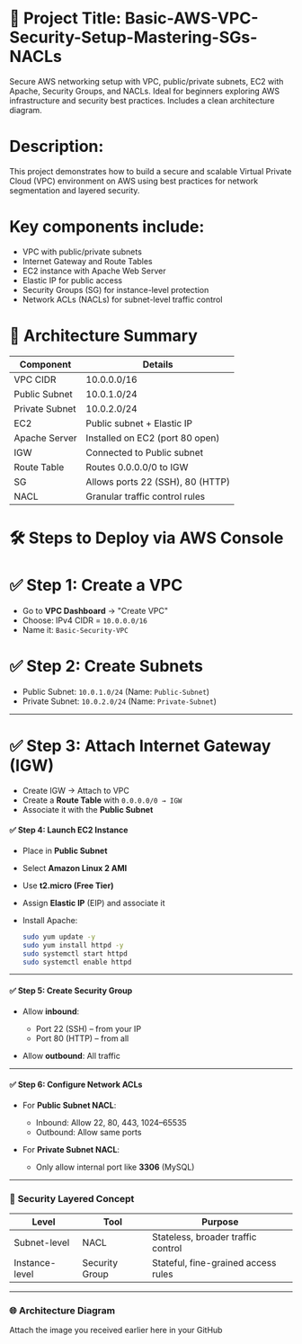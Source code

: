 #  📘 Project Title: Basic-AWS-VPC-Security-Setup-Mastering-SGs-NACLs

Secure AWS networking setup with VPC, public/private subnets, EC2 with Apache, Security Groups, and NACLs. Ideal for beginners exploring AWS infrastructure and security best practices. Includes a clean architecture diagram.

#  Description:
This project demonstrates how to build a secure and scalable Virtual Private Cloud (VPC) environment on AWS using best practices for network segmentation and layered security.

#  Key components include:
- VPC with public/private subnets
- Internet Gateway and Route Tables
- EC2 instance with Apache Web Server
- Elastic IP for public access
- Security Groups (SG) for instance-level protection
- Network ACLs (NACLs) for subnet-level traffic control

# 📍 Architecture Summary
| Component      | Details                          |
| -------------- | -------------------------------- |
| VPC CIDR       | 10.0.0.0/16                      |
| Public Subnet  | 10.0.1.0/24                      |
| Private Subnet | 10.0.2.0/24                      |
| EC2            | Public subnet + Elastic IP       |
| Apache Server  | Installed on EC2 (port 80 open)  |
| IGW            | Connected to Public subnet       |
| Route Table    | Routes 0.0.0.0/0 to IGW          |
| SG             | Allows ports 22 (SSH), 80 (HTTP) |
| NACL           | Granular traffic control rules   |

# 🛠️ Steps to Deploy via AWS Console

# ✅ Step 1: Create a VPC

* Go to **VPC Dashboard** → "Create VPC"
* Choose: IPv4 CIDR = `10.0.0.0/16`
* Name it: `Basic-Security-VPC`


# ✅ Step 2: Create Subnets

* Public Subnet: `10.0.1.0/24` (Name: `Public-Subnet`)
* Private Subnet: `10.0.2.0/24` (Name: `Private-Subnet`)

---

# ✅ Step 3: Attach Internet Gateway (IGW)

* Create IGW → Attach to VPC
* Create a **Route Table** with `0.0.0.0/0 → IGW`
* Associate it with the **Public Subnet**

#### ✅ Step 4: **Launch EC2 Instance**

* Place in **Public Subnet**
* Select **Amazon Linux 2 AMI**
* Use **t2.micro (Free Tier)**
* Assign **Elastic IP** (EIP) and associate it
* Install Apache:

  ```bash
  sudo yum update -y
  sudo yum install httpd -y
  sudo systemctl start httpd
  sudo systemctl enable httpd
  ```

---

#### ✅ Step 5: **Create Security Group**

* Allow **inbound**:

  * Port 22 (SSH) – from your IP
  * Port 80 (HTTP) – from all
* Allow **outbound**: All traffic

---

#### ✅ Step 6: **Configure Network ACLs**

* For **Public Subnet NACL**:

  * Inbound: Allow 22, 80, 443, 1024–65535
  * Outbound: Allow same ports
* For **Private Subnet NACL**:

  * Only allow internal port like **3306** (MySQL)

---

### 🔐 **Security Layered Concept**

| Level          | Tool           | Purpose                             |
| -------------- | -------------- | ----------------------------------- |
| Subnet-level   | NACL           | Stateless, broader traffic control  |
| Instance-level | Security Group | Stateful, fine-grained access rules |

---

### 🌐 **Architecture Diagram**

Attach the image you received earlier here in your GitHub 
